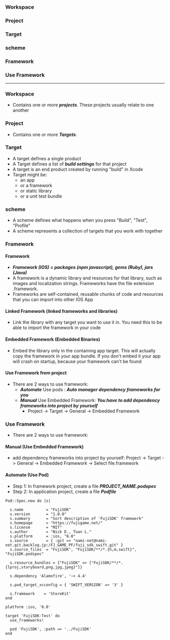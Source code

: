 ### Workspace
### Project
### Target
### scheme
### Framework
### Use Framework

------------

### Workspace
  - Contains one or more ***projects***. These projects usually relate to one another
  
### Project
  - Contains one or more ***Targets***.
  
### Target
  - A target defines a single product 
  - A Target defines a list of ***build settings*** for that project
  - A target is an end product created by running "build" in Xcode
  - Target might be:
    - an app
    - or a framework
    - or static library
    - or a unit test bundle

### scheme
  - A scheme defines what happens when you press "Build", "Test", "Profile"
  - A scheme represents a collection of targets that you work with together
  
### Framework

#### Framework
  - ***Framework (IOS) = packages (npm javascript), gems (Ruby), jars (Java)***
  - A framework is a dynamic library and resources for that library, such as images and localization strings. Frameworks have the file extension .framework.
  - Frameworks are self-contained, reusable chunks of code and resources that you can import into other IOS App
  
#### Linked Framework (linked frameworks and libraries)
  - Link the library with any target you want to use it in. You need this to be able to import the framework in your code
#### Embedded Framework (Embedded Binaries)
  - Embed the library only in the containing app target. This will actually copy the framework in your app bundle. If you don't embed it your app will crash on startup, because your framework can't be found

#### Use Framework from project
  - There are 2 ways to use framework:
    - ***Automate*** Use pods : ***Auto manager dependency frameworks for you***
    - ***Manual*** Use Embedded Framework: ***You have to add dependency frameworks into project by yourself***
      - Project -> Target -> General -> Embedded Framework

### Use Framework
  - There are 2 ways to use framework:

#### Manual (Use Embedded Framework)
  - add dependency frameworks into project by yourself: Project -> Target -> General -> Embedded Framework -> Select file.framework
 
#### Automate (Use Pod)
  - Step 1: In framework project, create a file ***PROJECT_NAME.podspec***
  - Step 2: In application project, create a file ***Podfile***

```
Pod::Spec.new do |s|
  
  s.name          = "FujiSDK"
  s.version       = "1.0.0"
  s.summary       = "Sort description of 'FujiSDK' framework"
  s.homepage      = "https://fujigame.net/"
  s.license       = "MIT"
  s.author        = "Nick D., Tuan L."
  s.platform      = :ios, "8.0"
  s.source        = { :git => "nami-net@nami-net.git.backlog.jp:/FJ_GAME_PF/fuji_sdk_swift.git" }
  s.source_files  = "FujiSDK", "FujiSDK/**/*.{h,m,swift}", "FujiSDK.podspec"

  s.resource_bundles = {"FujiSDK" => ["FujiSDK/**/*.{lproj,storyboard,png,jpg,jpeg}"]}

  s.dependency 'Alamofire', '~> 4.4'

  s.pod_target_xcconfig = { 'SWIFT_VERSION' => '3' }
  
  s.framework    = 'StoreKit'
end
```

```
platform :ios, '8.0'

target 'FujiSDK-Test' do
  use_frameworks!

  pod 'FujiSDK', :path => '../FujiSDK'
end
```



